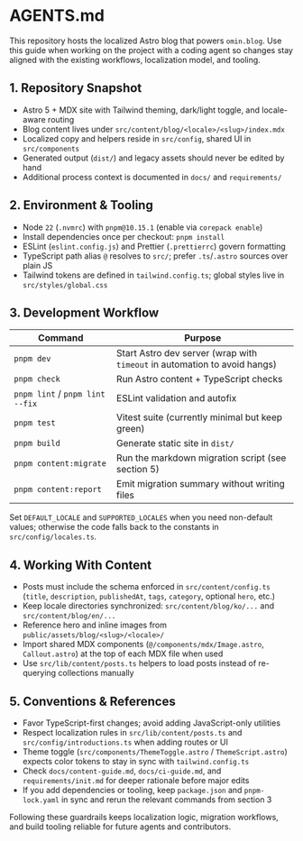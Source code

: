 # AGENTS.md

This repository hosts the localized Astro blog that powers `omin.blog`. Use this
guide when working on the project with a coding agent so changes stay aligned
with the existing workflows, localization model, and tooling.

## 1. Repository Snapshot

- Astro 5 + MDX site with Tailwind theming, dark/light toggle, and locale-aware routing
- Blog content lives under `src/content/blog/<locale>/<slug>/index.mdx`
- Localized copy and helpers reside in `src/config`, shared UI in `src/components`
- Generated output (`dist/`) and legacy assets should never be edited by hand
- Additional process context is documented in `docs/` and `requirements/`

## 2. Environment & Tooling

- Node `22` (`.nvmrc`) with `pnpm@10.15.1` (enable via `corepack enable`)
- Install dependencies once per checkout: `pnpm install`
- ESLint (`eslint.config.js`) and Prettier (`.prettierrc`) govern formatting
- TypeScript path alias `@` resolves to `src/`; prefer `.ts`/`.astro` sources over plain JS
- Tailwind tokens are defined in `tailwind.config.ts`; global styles live in `src/styles/global.css`

## 3. Development Workflow

| Command                         | Purpose                                                                   |
| ------------------------------- | ------------------------------------------------------------------------- |
| `pnpm dev`                      | Start Astro dev server (wrap with `timeout` in automation to avoid hangs) |
| `pnpm check`                    | Run Astro content + TypeScript checks                                     |
| `pnpm lint` / `pnpm lint --fix` | ESLint validation and autofix                                             |
| `pnpm test`                     | Vitest suite (currently minimal but keep green)                           |
| `pnpm build`                    | Generate static site in `dist/`                                           |
| `pnpm content:migrate`          | Run the markdown migration script (see section 5)                         |
| `pnpm content:report`           | Emit migration summary without writing files                              |

Set `DEFAULT_LOCALE` and `SUPPORTED_LOCALES` when you need non-default values;
otherwise the code falls back to the constants in `src/config/locales.ts`.

## 4. Working With Content

- Posts must include the schema enforced in `src/content/config.ts` (`title`,
  `description`, `publishedAt`, `tags`, `category`, optional `hero`, etc.)
- Keep locale directories synchronized: `src/content/blog/ko/...` and
  `src/content/blog/en/...`
- Reference hero and inline images from `public/assets/blog/<slug>/<locale>/`
- Import shared MDX components (`@/components/mdx/Image.astro`,
  `Callout.astro`) at the top of each MDX file when used
- Use `src/lib/content/posts.ts` helpers to load posts instead of re-querying
  collections manually

## 5. Conventions & References

- Favor TypeScript-first changes; avoid adding JavaScript-only utilities
- Respect localization rules in `src/lib/content/posts.ts` and
  `src/config/introductions.ts` when adding routes or UI
- Theme toggle (`src/components/ThemeToggle.astro` / `ThemeScript.astro`)
  expects color tokens to stay in sync with `tailwind.config.ts`
- Check `docs/content-guide.md`, `docs/ci-guide.md`, and
  `requirements/init.md` for deeper rationale before major edits
- If you add dependencies or tooling, keep `package.json` and `pnpm-lock.yaml`
  in sync and rerun the relevant commands from section 3

Following these guardrails keeps localization logic, migration workflows, and
build tooling reliable for future agents and contributors.
